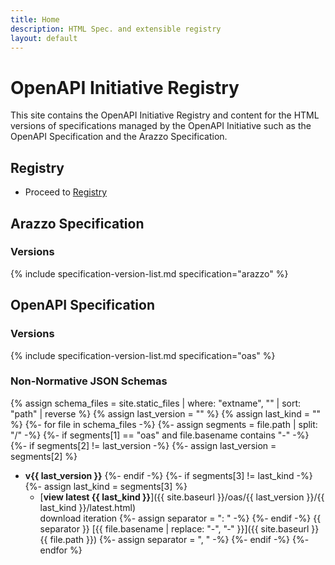 ```yaml
---
title: Home
description: HTML Spec. and extensible registry
layout: default
---
```


# OpenAPI Initiative Registry

This site contains the OpenAPI Initiative Registry and content for the HTML versions of specifications managed by the OpenAPI Initiative such as the OpenAPI Specification and the Arazzo Specification.

## Registry

* Proceed to [Registry](./registry/index.html)

## Arazzo Specification

### Versions

{% include specification-version-list.md specification="arazzo" %}

## OpenAPI Specification

### Versions

{% include specification-version-list.md specification="oas" %}

### Non-Normative JSON Schemas

{% assign schema_files = site.static_files | where: "extname", "" | sort: "path" | reverse %}
{% assign last_version = "" %}
{% assign last_kind = "" %}
{%- for file in schema_files -%}
{%- assign segments = file.path | split: "/" -%}
{%- if segments[1] == "oas" and file.basename contains "-" -%}
{%- if segments[2] != last_version -%}
{%- assign last_version = segments[2] %}
* **v{{ last_version }}**
{%- endif -%}
{%- if segments[3] != last_kind -%}
{%- assign last_kind = segments[3] %}
  * [**view latest {{ last_kind }}**]({{ site.baseurl }}/oas/{{ last_version }}/{{ last_kind }}/latest.html)  
    download iteration
{%- assign separator = ": " -%}
{%- endif -%}
{{ separator }} [{{ file.basename | replace: "-", "&#8209;" }}]({{ site.baseurl }}{{ file.path }})
{%- assign separator = ", " -%}
{%- endif -%}
{%- endfor %}
